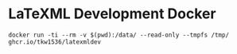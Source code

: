 # LaTeXML Development Docker

```
docker run -ti --rm -v $(pwd):/data/ --read-only --tmpfs /tmp/ ghcr.io/tkw1536/latexmldev
```